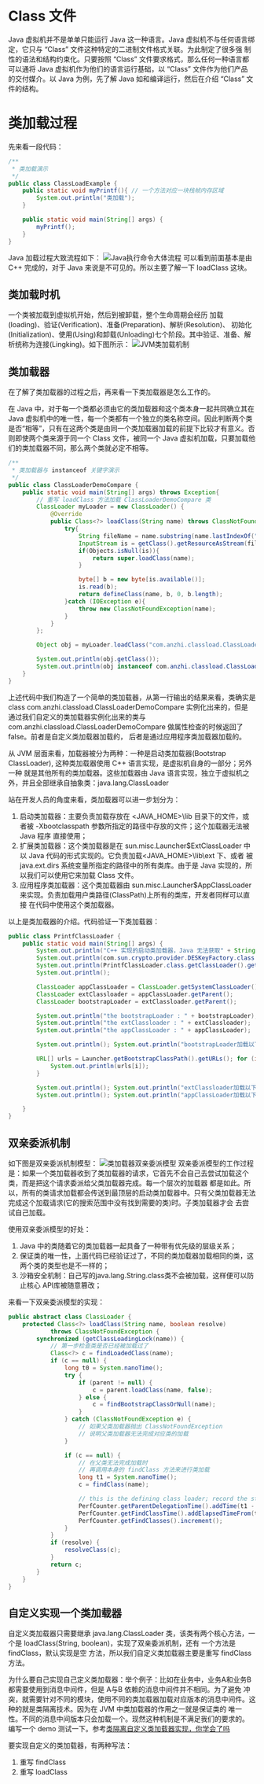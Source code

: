 # Class 文件
Java 虚拟机并不是单单只能运行 Java 这一种语言。Java 虚拟机不与任何语言绑定，它只与 “Class” 文件这种特定的二进制文件格式关联。为此制定了很多强
制性的语法和结构约束化。只要按照 “Class” 文件要求格式，那么任何一种语言都可以通将 Java 虚拟机作为他们的语言运行基础，以 “Class” 文件作为他们产品
的交付媒介。以 Java 为例，先了解 Java 如和编译运行，然后在介绍 “Class” 文件的结构。
# 类加载过程
先来看一段代码：
```java
/**
 * 类加载演示
 */
public class ClassLoadExample {
    public static void myPrintf(){ // 一个方法对应一块栈帧内存区域
        System.out.println("类加载");
    }

    public static void main(String[] args) {
        myPrintf();
    }
}
```
Java 加载过程大致流程如下：
![Java执行命令大体流程](../photo/1.Java执行命令大体流程.png)
可以看到前面基本是由 C++ 完成的，对于 Java 来说是不可见的。所以主要了解一下 loadClass 这块。

## 类加载时机
一个类被加载到虚拟机开始，然后到被卸载，整个生命周期会经历 加载(loading)、验证(Verification)、准备(Preparation)、解析(Resolution)、
初始化(Initialization)、使用(Using)和卸载(Unloading)七个阶段。其中验证、准备、解析统称为连接(Lingking)。如下图所示：
![JVM类加载机制](../photo/2.JVM类加载机制.png)

## 类加载器
在了解了类加载器的过程之后，再来看一下类加载器是怎么工作的。

在 Java 中，对于每一个类都必须由它的类加载器和这个类本身一起共同确立其在 Java 虚拟机中的唯一性，每一个类都有一个独立的类名称空间。因此判断两个类
是否“相等”，只有在这两个类是由同一个类加载器加载的前提下比较才有意义。否则即使两个类来源于同一个 Class 文件，被同一个 Java 虚拟机加载，只要加载他
们的类加载器不同，那么两个类就必定不相等。
```java
/**
 * 类加载器与 instanceof 关键字演示
 */
public class ClassLoaderDemoCompare {
    public static void main(String[] args) throws Exception{
        // 重写 loadClass 方法加载 ClassLoaderDemoCompare 类
        ClassLoader myLoader = new ClassLoader() {
            @Override
            public Class<?> loadClass(String name) throws ClassNotFoundException {
                try{
                    String fileName = name.substring(name.lastIndexOf(".") + 1) + ".class";
                    InputStream is = getClass().getResourceAsStream(fileName);
                    if(Objects.isNull(is)){
                        return super.loadClass(name);
                    }

                    byte[] b = new byte[is.available()];
                    is.read(b);
                    return defineClass(name, b, 0, b.length);
                }catch (IOException e){
                    throw new ClassNotFoundException(name);
                }
            }
        };

        Object obj = myLoader.loadClass("com.anzhi.classload.ClassLoaderDemoCompare").newInstance();

        System.out.println(obj.getClass());
        System.out.println(obj instanceof com.anzhi.classload.ClassLoaderDemoCompare);
    }
}
```
上述代码中我们构造了一个简单的类加载器，从第一行输出的结果来看，类确实是 class com.anzhi.classload.ClassLoaderDemoCompare 实例化出来的，但是
通过我们自定义的类加载器实例化出来的类与 com.anzhi.classload.ClassLoaderDemoCompare 做属性检查的时候返回了 false。前者是自定义类加载器加载的，
后者是通过应用程序类加载器加载的。

从 JVM 层面来看，加载器被分为两种：一种是启动类加载器(Bootstrap ClassLoader), 这种类加载器使用 C++ 语言实现，是虚拟机自身的一部分；另外一种
就是其他所有的类加载器。这些加载器由 Java 语言实现，独立于虚拟机之外，并且全部继承自抽象类：java.lang.ClassLoader

站在开发人员的角度来看，类加载器可以进一步划分为：
1. 启动类加载器：主要负责加载存放在 <JAVA_HOME>\lib 目录下的文件，或者被 -Xbootclasspath 参数所指定的路径中存放的文件；这个加载器无法被 Java 程序
直接使用；
2. 扩展类加载器：这个类加载器是在 sun.misc.Launcher$ExtClassLoader 中以 Java 代码的形式实现的。它负责加载<JAVA_HOME>\lib\ext 下、或者
被 java.ext.dirs 系统变量所指定的路径中的所有类库。由于是 Java 实现的，所以我们可以使用它来加载 Class 文件。
3. 应用程序类加载器：这个类加载器由 sun.misc.Launcher$AppClassLoader 来实现。负责加载用户类路径(ClassPath)上所有的类库，开发者同样可以直接
在代码中使用这个类加载器。

以上是类加载器的介绍。代码验证一下类加载器：
```java
public class PrintfClassLoader {
    public static void main(String[] args) {
        System.out.println("C++ 实现的启动类加载器，Java 无法获取" + String.class.getClassLoader());
        System.out.println(com.sun.crypto.provider.DESKeyFactory.class.getClassLoader().getClass().getName());
        System.out.println(PrintfClassLoader.class.getClassLoader().getClass().getName());
        System.out.println();

        ClassLoader appClassLoader = ClassLoader.getSystemClassLoader();
        ClassLoader extClassloader = appClassLoader.getParent();
        ClassLoader bootstrapLoader = extClassloader.getParent();

        System.out.println("the bootstrapLoader : " + bootstrapLoader);
        System.out.println("the extClassloader : " + extClassloader);
        System.out.println("the appClassLoader : " + appClassLoader);

        System.out.println(); System.out.println("bootstrapLoader加载以下文件:");

        URL[] urls = Launcher.getBootstrapClassPath().getURLs(); for (int i = 0; i < urls.length; i++) {
            System.out.println(urls[i]);
        }

        System.out.println(); System.out.println("extClassloader加载以下文件:"); System.out.println(System.getProperty("java.ext.dirs"));
        System.out.println(); System.out.println("appClassLoader加载以下文件:"); System.out.println(System.getProperty("java.class.path"));

    }
}
```

## 双亲委派机制
如下图是双亲委派机制模型：
![类加载器双亲委派模型](../photo/3.类加载器双亲委派模型.png)
双亲委派模型的工作过程是：如果一个类加载器收到了类加载器的请求，它首先不会自己去尝试加载这个类，而是把这个请求委派给父类加载器完成。每一个层次的加载器
都是如此。所以，所有的类请求加载都会传送到最顶层的启动类加载器中。只有父类加载器无法完成这个加载请求(它的搜索范围中没有找到需要的类)时。子类加载器才会
去尝试自己加载。

使用双亲委派模型的好处：
1. Java 中的类随着它的类加载器一起具备了一种带有优先级的层级关系；
2. 保证类的唯一性，上面代码已经验证过了，不同的类加载器加载相同的类，这两个类的类型也是不一样的；
3. 沙箱安全机制：自己写的java.lang.String.class类不会被加载，这样便可以防止核心 
API库被随意篡改；

来看一下双亲委派模型的实现：
```java
public abstract class ClassLoader {
    protected Class<?> loadClass(String name, boolean resolve)
            throws ClassNotFoundException {
        synchronized (getClassLoadingLock(name)) {
            // 第一步检查类是否已经被加载过了
            Class<?> c = findLoadedClass(name);
            if (c == null) {
                long t0 = System.nanoTime();
                try {
                    if (parent != null) {
                        c = parent.loadClass(name, false);
                    } else {
                        c = findBootstrapClassOrNull(name);
                    }
                } catch (ClassNotFoundException e) {
                    // 如果父类加载器抛出 ClassNotFoundException
                    // 说明父类加载器无法完成对应类的加载
                }

                if (c == null) {
                    // 在父类无法完成加载时
                    // 再调用本身的 findClass 方法来进行类加载
                    long t1 = System.nanoTime();
                    c = findClass(name);

                    // this is the defining class loader; record the stats
                    PerfCounter.getParentDelegationTime().addTime(t1 - t0);
                    PerfCounter.getFindClassTime().addElapsedTimeFrom(t1);
                    PerfCounter.getFindClasses().increment();
                }
            }
            if (resolve) {
                resolveClass(c);
            }
            return c;
        }
    }
}
```

## 自定义实现一个类加载器
自定义类加载器只需要继承 java.lang.ClassLoader 类，该类有两个核心方法，一个是 loadClass(String, boolean)，实现了双亲委派机制，还有
一个方法是findClass，默认实现是空 方法，所以我们自定义类加载器主要是重写 findClass 方法。

为什么要自己实现自己定义类加载器：举个例子：比如在业务中，业务A和业务B都需要使用到消息中间件，但是 A与B 依赖的消息中间件并不相同。为了避免
冲突，就需要针对不同的模块，使用不同的类加载器加载对应版本的消息中间件。这种的就是类隔离技术。因为在 JVM 中类加载器的作用之一就是保证类的
唯一性。不同的消息中间版本只会加载一个。现然这种机制是不满足我们的要求的。
编写一个 demo 测试一下。参考[类隔离自定义类加载器实现，你学会了吗](https://www.51cto.com/article/715809.html)

要实现自定义的类加载器，有两种写法：
1. 重写 findClass
2. 重写 loadClass
```java

```


